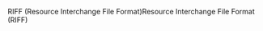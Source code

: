 <span data-ttu-id="88299-101">RIFF (Resource Interchange File Format)</span><span class="sxs-lookup"><span data-stu-id="88299-101">Resource Interchange File Format (RIFF)</span></span>